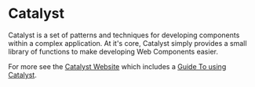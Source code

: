 # Catalyst

Catalyst is a set of patterns and techniques for developing components within a complex application. At it's core, Catalyst simply provides a small library of functions to make developing Web Components easier.

For more see the [Catalyst Website](https://github.github.io/catalyst/) which includes a [Guide To using Catalyst](https://github.github.io/catalyst/guide/introduction).
